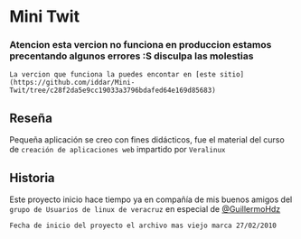 Mini Twit
=========

### Atencion esta vercion no funciona en produccion estamos precentando algunos errores :S disculpa las molestias

	La vercion que funciona la puedes encontar en [este sitio](https://github.com/iddar/Mini-Twit/tree/c28f2da5e9cc19033a3796bdafed64e169d85683)

Reseña
----------
Pequeña aplicación se creo con fines didácticos, fue el material del curso de `creación de aplicaciones web` impartido por `Veralinux`

Historia
----------
Este proyecto inicio hace tiempo ya en compañía de mis buenos amigos del `grupo de Usuarios de linux de veracruz` en especial de [@GuillermoHdz](https://github.com/GuillermoHdz)

	Fecha de inicio del proyecto el archivo mas viejo marca 27/02/2010